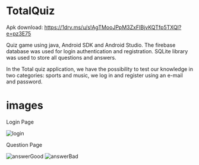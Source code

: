 # TotalQuiz

Apk download:  https://1drv.ms/u/s!AgTMooJPpM3ZxFIBjvKQTfp5TXQl?e=pz3E75

Quiz game using java, Android SDK and Android Studio.
The firebase database was used for login authentication and registration.
SQLite library was used to store all questions and answers.

In the Total quiz application, we have the possibility to test our knowledge in two categories:
sports and music, we log in and register using an e-mail and password.

# images

Login Page

![login](https://user-images.githubusercontent.com/48325811/91444168-a88ec280-e874-11ea-90e7-f4210669284d.png)

Question Page

![answerGood](https://user-images.githubusercontent.com/48325811/91444385-f6a3c600-e874-11ea-96e1-0ed287504637.png)
![answerBad](https://user-images.githubusercontent.com/48325811/91444405-fb687a00-e874-11ea-9747-6eaad83b9d15.png)
